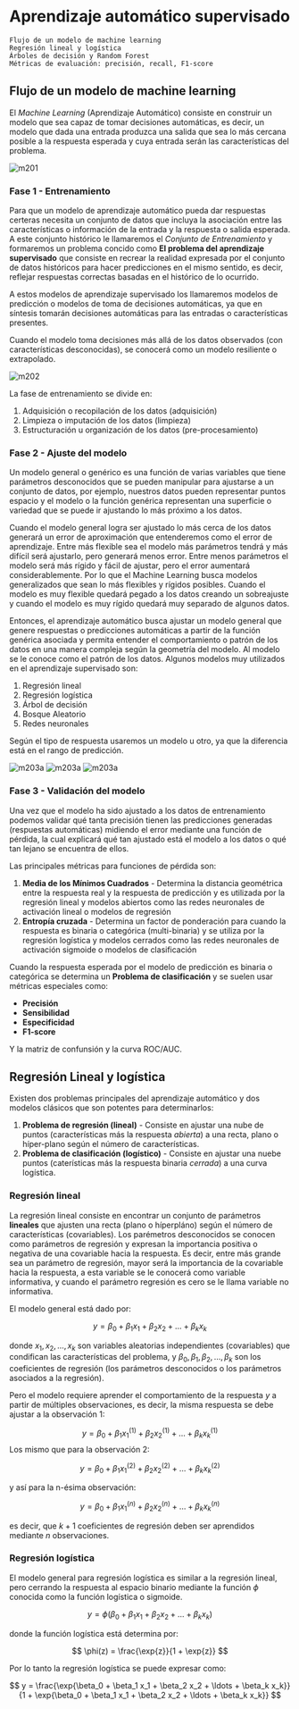 # Aprendizaje automático supervisado

    Flujo de un modelo de machine learning
    Regresión lineal y logística
    Árboles de decisión y Random Forest
    Métricas de evaluación: precisión, recall, F1-score

## Flujo de un modelo de machine learning

El *Machine Learning* (Aprendizaje Automático) consiste en construir un modelo que sea capaz de tomar decisiones automáticas, es decir, un modelo que dada una entrada produzca una salida que sea lo más cercana posible a la respuesta esperada y cuya entrada serán las características del problema.

![m201](./figuras/m201.png)

### Fase 1 - Entrenamiento

Para que un modelo de aprendizaje automático pueda dar respuestas certeras necesita un conjunto de datos que incluya la asociación entre las características o información de la entrada y la respuesta o salida esperada. A este conjunto histórico le llamaremos el *Conjunto de Entrenamiento* y formaremos un problema concido como **El problema del aprendizaje supervisado** que consiste en recrear la realidad expresada por el conjunto de datos históricos para hacer predicciones en el mismo sentido, es decir, reflejar respuestas correctas basadas en el histórico de lo ocurrido.

A estos modelos de aprendizaje supervisado los llamaremos modelos de predicción o modelos de toma de decisiones automáticas, ya que en síntesis tomarán decisiones automáticas para las entradas o características presentes.

Cuando el modelo toma decisiones más allá de los datos observados (con características desconocidas), se conocerá como un modelo resiliente o extrapolado.

![m202](./figuras/m202.png)

La fase de entrenamiento se divide en:

1. Adquisición o recopilación de los datos (adquisición)
2. Limpieza o imputación de los datos (limpieza)
3. Estructuración u organización de los datos (pre-procesamiento)

### Fase 2 - Ajuste del modelo

Un modelo general o genérico es una función de varias variables que tiene parámetros desconocidos que se pueden manipular para ajustarse a un conjunto de datos, por ejemplo, nuestros datos pueden representar puntos espacio y el modelo o la función genérica representan una superficie o variedad que se puede ir ajustando lo más próximo a los datos.

Cuando el modelo general logra ser ajustado lo más cerca de los datos generará un error de aproximación que entenderemos como el error de aprendizaje. Entre más flexible sea el modelo más parámetros tendrá y más difícil será ajustarlo, pero generará menos error. Entre menos parámetros el modelo será más rígido y fácil de ajustar, pero el error aumentará considerablemente. Por lo que el Machine Learning busca modelos generalizados que sean lo más flexibles y rígidos posibles. Cuando el modelo es muy flexible quedará pegado a los datos creando un sobreajuste y cuando el modelo es muy rígido quedará muy separado de algunos datos.

Entonces, el aprendizaje automático busca ajustar un modelo general que genere respuestas o predicciones automáticas a partir de la función genérica asociada y permita entender el comportamiento o patrón de los datos en una manera compleja según la geometría del modelo. Al modelo se le conoce como el patrón de los datos. Algunos modelos muy utilizados en el aprendizaje supervisado son:

1. Regresión lineal
2. Regresión logística
3. Árbol de decisión
4. Bosque Aleatorio
5. Redes neuronales

Según el tipo de respuesta usaremos un modelo u otro, ya que la diferencia está en el rango de predicción.

![m203a](./figuras/m203a.png)
![m203a](./figuras/m203b.png)
![m203a](./figuras/m203c.png)

### Fase 3 - Validación del modelo

Una vez que el modelo ha sido ajustado a los datos de entrenamiento podemos validar qué tanta precisión tienen las predicciones generadas (respuestas automáticas) midiendo el error mediante una función de pérdida, la cual explicará qué tan ajustado está el modelo a los datos o qué tan lejano se encuentra de ellos.

Las principales métricas para funciones de pérdida son:

1. **Media de los Mínimos Cuadrados** - Determina la distancia geométrica entre la respuesta real y la respuesta de predicción y es utilizada por la regresión lineal y modelos abiertos como las redes neuronales de activación lineal o modelos de regresión
2. **Entropía cruzada** - Determina un factor de ponderación para cuando la respuesta es binaria o categórica (multi-binaria) y se utiliza por la regresión logística y modelos cerrados como las redes neuronales de activación sigmoide o modelos de clasificación

Cuando la respuesta esperada por el modelo de predicción es binaria o categórica se determina un **Problema de clasificación** y se suelen usar métricas especiales como:

* **Precisión**
* **Sensibilidad**
* **Especificidad**
* **F1-score**

Y la matriz de confunsión y la curva ROC/AUC.

## Regresión Lineal y logística

Existen dos problemas principales del aprendizaje automático y dos modelos clásicos que son potentes para determinarlos:

1. **Problema de regresión (lineal)** - Consiste en ajustar una nube de puntos (características más la respuesta *abierta*) a una recta, plano o híper-plano según el número de características.
2. **Problema de clasificación (logístico)** - Consiste en ajustar una nuebe puntos (caterísticas más la respuesta binaria *cerrada*) a una curva logística.

### Regresión lineal

La regresión lineal consiste en encontrar un conjunto de parámetros **lineales** que ajusten una recta (plano o híperpláno) según el número de características (covariables). Los parémetros desconocidos se conocen como parámetros de regresión y expresan la importancia positiva o negativa de una covariable hacia la respuesta. Es decir, entre más grande sea un parámetro de regresión, mayor será la importancia de la covariable hacia la respuesta, a esta variable se le conocerá como variable informativa, y cuando el parámetro regresión es cero se le llama variable no informativa.

El modelo general está dado por:

$$
y = \beta_0 + \beta_1 x_1 + \beta_2 x_2 + \ldots + \beta_k x_k
$$

donde $x_1, x_2, \ldots, x_k$ son variables aleatorias independientes (covariables) que condifican las características del problema, y $\beta_0, \beta_1, \beta_2, \ldots, \beta_k$ son los coeficientes de regresión (los parámetros desconocidos o los parámetros asociados a la regresión).

Pero el modelo requiere aprender el comportamiento de la respuesta $y$ a partir de múltiples observaciones, es decir, la misma respuesta se debe ajustar a la observación 1:

$$
y = \beta_0 + \beta_1 x_1^{(1)} + \beta_2 x_2^{(1)} + \ldots + \beta_k x_k^{(1)}
$$
Los mismo que para la observación 2:

$$
y = \beta_0 + \beta_1 x_1^{(2)} + \beta_2 x_2^{(2)} + \ldots + \beta_k x_k^{(2)}
$$

y así para la n-ésima observación:

$$
y = \beta_0 + \beta_1 x_1^{(n)} + \beta_2 x_2^{(n)} + \ldots + \beta_k x_k^{(n)}
$$

es decir, que $k+1$ coeficientes de regresión deben ser aprendidos mediante $n$ observaciones.

### Regresión logística

El modelo general para regresión logística es similar a la regresión lineal, pero cerrando la respuesta al espacio binario mediante la función $\phi$ conocida como la función logística o sigmoide.

$$
y = \phi(\beta_0 + \beta_1 x_1 + \beta_2 x_2 + \ldots + \beta_k x_k)
$$

donde la función logística está determina por:

$$
\phi(z) = \frac{\exp{z}}{1 + \exp{z}}
$$

Por lo tanto la regresión logística se puede expresar como:

$$
y = \frac{\exp{\beta_0 + \beta_1 x_1 + \beta_2 x_2 + \ldots + \beta_k x_k}}{1 + \exp{\beta_0 + \beta_1 x_1 + \beta_2 x_2 + \ldots + \beta_k x_k}}
$$

